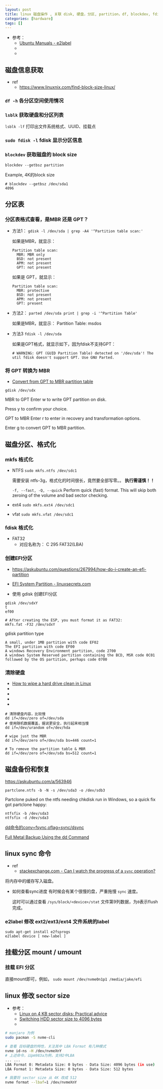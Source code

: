 ```yaml
---
layout: post
title: linux 磁盘操作 , 关联 disk, 硬盘，分区, partition，df, blockdev, fdisk, lsblk, mkfs, e2label, ntfsfix, GPT, MBR, GUID, EFI, sector, nvme
categories: [hardware]
tags: []
---
```


* 参考： 
  * [Ubuntu Manuals - e2label](http://manpages.ubuntu.com/manpages/xenial/man8/e2label.8.html)
  * []()
  * []()



## 磁盘信息获取

* ref
  * <https://www.linuxnix.com/find-block-size-linux/>

### `df -h` 各分区空间使用情况

### `lsblk` 获取硬盘和分区列表

`lsblk -lf` 打印出文件系统格式、UUID、挂载点

### `sudo fdisk -l`  fdisk 显示分区信息


### `blockdev` 获取磁盘的 block size

~~~
blockdev --getbsz partition
~~~

Example, 4K的block size

~~~
# blockdev --getbsz /dev/sda1 
4096
~~~



## 分区表


### 分区表格式查看，是MBR 还是 GPT？

* 方法1： `gdisk -l /dev/sda | grep -A4 '^Partition table scan:'`

  如果是MBR，就显示：

  ~~~
  Partition table scan:
    MBR: MBR only
    BSD: not present
    APM: not present
    GPT: not present
  ~~~

  如果是 GPT，就显示：

  ~~~
  Partition table scan:
    MBR: protective
    BSD: not present
    APM: not present
    GPT: present
  ~~~

* 方法2： `parted /dev/sda print | grep -i '^Partition Table'`

  如果是MBR，就显示： Partition Table: msdos


* 方法3 `fdisk -l /dev/sda`

  如果是GPT格式，就显示如下，因为fdisk不支持GPT：

  ~~~
  # WARNING: GPT (GUID Partition Table) detected on '/dev/sda'! The util fdisk doesn't support GPT. Use GNU Parted.
  ~~~


### 将 GPT 转换为 MBR

* [Convert from GPT to MBR partition table](https://sites.google.com/site/aleksanderbrain/ubuntu-server/disk-management/convert-from-gpt-to-mbr-partition-table)

`gdisk /dev/sdx`

MBR to GPT
Enter w to write GPT partition on disk.

Press y to confirm your choice.

GPT to MBR
Enter r to enter in recovery and transformation options.

Enter g to convert GPT to MBR partition.


## 磁盘分区、格式化


### mkfs 格式化

* NTFS
  `sudo mkfs.ntfs /dev/sdc1`

  需要安装 ntfs-3g，格式化的时间很长，竟然要全部写零。。 **执行需谨慎！！**
  
  `-f, --fast, -Q, --quick`
  Perform quick (fast) format. This will skip both zeroing of the volume and bad sector checking.


* ext4
  `sudo mkfs.ext4 /dev/sdc1`


* vfat
  `sudo mkfs.vfat /dev/sdc1`


### fdisk 格式化

* FAT32
  * 对应名称为： C 295 FAT32(LBA)



### 创建EFI分区

* <https://askubuntu.com/questions/267994/how-do-i-create-an-efi-partition>
* [EFI System Partition - linuxsecrets.com](https://www.linuxsecrets.com/archlinux-wiki/wiki.archlinux.org/index.php/EFI_System_Partition.html#Format_the_partition)

* 使用 gdisk 创建EFI分区

~~~
gdisk /dev/sdxY
t
ef00

# After creating the ESP, you must format it as FAT32:
mkfs.fat -F32 /dev/sdxY
~~~

gdisk partition type

~~~
A small, under 1MB partition with code EF02
The EFI partition with code EF00
A windows Recovery Environment partition, code 2700
A windows System Reserved partition containing the BCD, MSR code 0C01
followed by the OS partition, perhaps code 0700
~~~

### 清除硬盘

* [How to wipe a hard drive clean in Linux](https://how-to.fandom.com/wiki/How_to_wipe_a_hard_drive_clean_in_Linux)
* []()
* []()
* []()
* []()

~~~
# 清除硬盘内容，比较慢
dd if=/dev/zero of=/dev/sda
# 使用随机数据覆盖，据说更安全，执行起来相当慢
dd if=/dev/urandom of=/dev/hda

# wipe just the MBR
dd if=/dev/zero of=/dev/sda bs=446 count=1

# To remove the partition table & MBR
dd if=/dev/zero of=/dev/sda bs=512 count=1
~~~










## 磁盘备份和恢复


<https://askubuntu.com/a/563946>

~~~
partclone.ntfs -b -N -s /dev/sda3 -o /dev/sdb3
~~~

Partclone puked on the ntfs needing chkdisk run in Windows, so a quick fix got partclone happy:

~~~
ntfsfix -b /dev/sda3
ntfsfix -d /dev/sda3
~~~

[dd命令的conv=fsync,oflag=sync/dsync](https://blog.csdn.net/menogen/article/details/38059671)

[Full Metal Backup Using the dd Command](https://www.linux.com/learn/full-metal-backup-using-dd-command)





## linux sync 命令

* ref
  * [stackexchange.com - Can I watch the progress of a `sync` operation?](https://unix.stackexchange.com/questions/48235/can-i-watch-the-progress-of-a-sync-operation)


将内存中的缓存写入磁盘。

* 如何查看sync进度
  有时候会有某个很慢的盘，严重拖慢 `sync` 速度。
  
  这时可以通过查看 `/sys/block/<device>/stat` 文件第9列数据，为`0`表示flush完成。




### e2label 修改 ext2/ext3/ext4 文件系统的label

~~~
sudo apt-get install e2fsprogs
e2label device [ new-label ]
~~~



## 挂载分区 mount / umount

### 挂载 EFI 分区

直接mount即可，例如， `sudo mount /dev/nvme0n1p1 /media/jake/efi`




## linux 修改 sector size

* 参考： 
  * [Linux on 4 KB sector disks: Practical advice](https://developer.ibm.com/tutorials/l-linux-on-4kb-sector-disks/)
  * [Switching HDD sector size to 4096 bytes](https://unix.stackexchange.com/a/562615)
  * []()

~~~sh
# manjaro 为例
sudo pacman -S nvme-cli

# 查看 目标硬盘的特性，关注其中 LBA Format 有几种模式
nvme id-ns -H /dev/nvmeXnY
# 上述命令，以pm983a为例，支持2中LBA
... ...
LBA Format 0: Metadata Size: 0 bytes - Data Size: 4096 bytes (in use)
LBA Format 1: Metadata Size: 0 bytes - Data Size: 512 bytes 

# 我要将 sector size 从 4K 改成 512
nvme format --lbaf=1 /dev/nvmeXnY
~~~




















